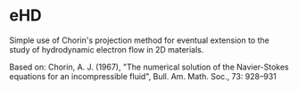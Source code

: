 # eHD

Simple use of Chorin's projection method for eventual extension to the study of hydrodynamic electron flow in 2D materials. 


Based on:
Chorin, A. J. (1967), "The numerical solution of the Navier-Stokes equations for an incompressible fluid", Bull. Am. Math. Soc., 73: 928–931
